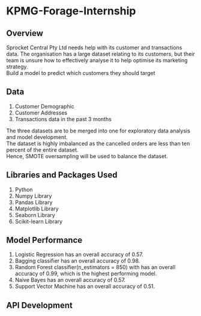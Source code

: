 # KPMG-Forage-Internship

## Overview
Sprocket Central Pty Ltd needs help with its customer and transactions data. 
The organisation has a large dataset relating to its customers, but their team is unsure how to effectively analyse it to help optimise its marketing strategy.
<br> Build a model to predict which customers they should target

## Data
1. Customer Demographic 
2. Customer Addresses
3. Transactions data in the past 3 months

The three datasets are to be merged into one for exploratory data analysis and model development.
<br> The dataset is highly imbalanced as the cancelled orders are less than ten percent of the entire dataset. 
<br> Hence, SMOTE oversampling will be used to balance the dataset.

## Libraries and Packages Used
1. Python
2. Numpy Library
3. Pandas Library
4. Matplotlib Library
5. Seaborn Library
6. Scikit-learn Library

## Model Performance
1. Logistic Regression has an overall accuracy of 0.57.
2. Bagging classifier has an overall accuracy of 0.98.
3. Random Forest classifier(n_estimators = 850) with has an overall accuracy of 0.99, which is the highest performing model.
4. Naive Bayes has an overall accuracy of 0.57.
5. Support Vector Machine has an overall accuracy of 0.51.

## API Development
